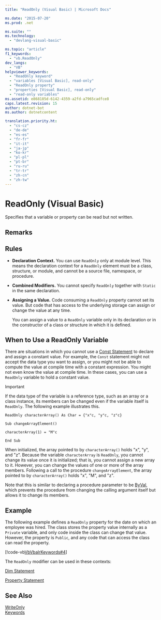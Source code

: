 ```yaml
---
title: "ReadOnly (Visual Basic) | Microsoft Docs"

ms.date: "2015-07-20"
ms.prod: .net

ms.suite: ""
ms.technology: 
  - "devlang-visual-basic"

ms.topic: "article"
f1_keywords: 
  - "vb.ReadOnly"
dev_langs: 
  - "VB"
helpviewer_keywords: 
  - "ReadOnly keyword"
  - "variables [Visual Basic], read-only"
  - "ReadOnly property"
  - "properties [Visual Basic], read-only"
  - "read-only variables"
ms.assetid: e868185d-6142-4359-a2fd-a7965cadfce8
caps.latest.revision: 15
author: dotnet-bot
ms.author: dotnetcontent

translation.priority.ht: 
  - "cs-cz"
  - "de-de"
  - "es-es"
  - "fr-fr"
  - "it-it"
  - "ja-jp"
  - "ko-kr"
  - "pl-pl"
  - "pt-br"
  - "ru-ru"
  - "tr-tr"
  - "zh-cn"
  - "zh-tw"
---
```

# ReadOnly (Visual Basic)
Specifies that a variable or property can be read but not written.  
  
## Remarks  
  
## Rules  
  
-   **Declaration Context.** You can use `ReadOnly` only at module level. This means the declaration context for a `ReadOnly` element must be a class, structure, or module, and cannot be a source file, namespace, or procedure.  
  
-   **Combined Modifiers.** You cannot specify `ReadOnly` together with `Static` in the same declaration.  
  
-   **Assigning a Value.** Code consuming a `ReadOnly` property cannot set its value. But code that has access to the underlying storage can assign or change the value at any time.  
  
     You can assign a value to a `ReadOnly` variable only in its declaration or in the constructor of a class or structure in which it is defined.  
  
## When to Use a ReadOnly Variable  
 There are situations in which you cannot use a [Const Statement](../../../visual-basic/language-reference/statements/const-statement.md) to declare and assign a constant value. For example, the `Const` statement might not accept the data type you want to assign, or you might not be able to compute the value at compile time with a constant expression. You might not even know the value at compile time. In these cases, you can use a `ReadOnly` variable to hold a constant value.  
  
> [!IMPORTANT]
>  If the data type of the variable is a reference type, such as an array or a class instance, its members can be changed even if the variable itself is `ReadOnly`. The following example illustrates this.  
  
 `ReadOnly characterArray() As Char = {"x"c, "y"c, "z"c}`  
  
 `Sub changeArrayElement()`  
  
 `characterArray(1) = "M"c`  
  
 `End Sub`  
  
 When initialized, the array pointed to by `characterArray()` holds "x", "y", and "z". Because the variable `characterArray` is `ReadOnly`, you cannot change its value once it is initialized; that is, you cannot assign a new array to it. However, you can change the values of one or more of the array members. Following a call to the procedure `changeArrayElement`, the array pointed to by `characterArray()` holds "x", "M", and "z".  
  
 Note that this is similar to declaring a procedure parameter to be [ByVal](../../../visual-basic/language-reference/modifiers/byval.md), which prevents the procedure from changing the calling argument itself but allows it to change its members.  
  
## Example  
 The following example defines a `ReadOnly` property for the date on which an employee was hired. The class stores the property value internally as a `Private` variable, and only code inside the class can change that value. However, the property is `Public`, and any code that can access the class can read the property.  
  
 [!code-vb[VbVbalrKeywords#4](../../../visual-basic/language-reference/codesnippet/VisualBasic/readonly_1.vb)]  
  
 The `ReadOnly` modifier can be used in these contexts:  
  
 [Dim Statement](../../../visual-basic/language-reference/statements/dim-statement.md)  
  
 [Property Statement](../../../visual-basic/language-reference/statements/property-statement.md)  
  
## See Also  
 [WriteOnly](../../../visual-basic/language-reference/modifiers/writeonly.md)   
 [Keywords](../../../visual-basic/language-reference/keywords/index.md)